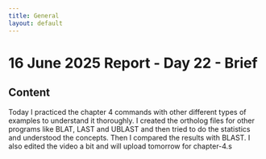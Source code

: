 ```yaml
---
title: General
layout: default
---
```


# 16 June 2025 Report - Day 22 - Brief

## Content

Today I practiced the chapter 4 commands with other different types of examples to understand it thoroughly. I created the ortholog files for other programs like BLAT, LAST and UBLAST and then tried to do the statistics and understood the concepts. Then I compared the results with BLAST. 
I also edited the video a bit and will upload tomorrow for chapter-4.s